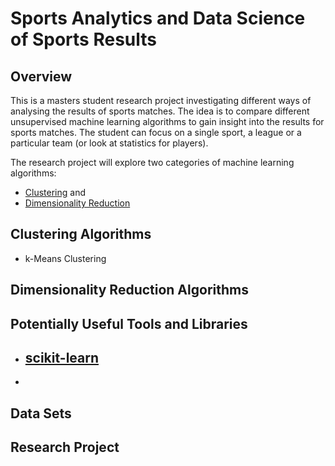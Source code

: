 # Sports Analytics and Data Science of Sports Results

## Overview
This is a masters student research project investigating different ways of analysing the results of sports matches. 
The idea is to compare different unsupervised machine learning algorithms to gain insight into the results for sports matches. 
The student can focus on a single sport, a league or a particular team (or look at statistics for players). 

The research project will explore two categories of machine learning algorithms:
- [Clustering](https://en.wikipedia.org/wiki/Cluster_analysis) and 
- [Dimensionality Reduction](https://en.wikipedia.org/wiki/Dimensionality_reduction)

## Clustering Algorithms

- k-Means Clustering

## Dimensionality Reduction Algorithms

## Potentially Useful Tools and Libraries
- [scikit-learn](http://scikit-learn.org/stable/)
    - 
- 

## Data Sets

## Research Project
